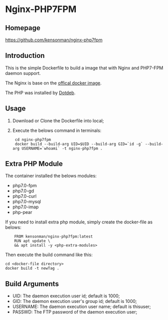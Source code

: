 Nginx-PHP7FPM
=====

Homepage
----
https://github.com/kensonman/nginx-php7fpm

Introduction
----
This is the simple Dockerfile to build a image that with Nginx and PHP7-FPM daemon support.


The Nginx is base on the [offical docker image](https://hub.docker.com/_/nginx).


The PHP was installed by [Dotdeb](https://www.dotdeb.org).

Usage
----
1. Download or Clone the Dockerfile into local;
2. Execute the belows command in terminals:


        cd nginx-php7fpm
        docker build --build-arg UID=$UID --build-arg GID=`id -g` --build-arg USERNAME=`whoami` -t nginx-php7fpm .

Extra PHP Module
----
The container installed the belows modules:
* php7.0-fpm 
* php7.0-gd 
* php7.0-curl 
* php7.0-mysql 
* php7.0-imap 
* php-pear 

If you need to install extra php module, simply create the docker-file as belows:


        FROM kensonman/nginx-php7fpm:latest
        RUN apt update \
        && apt install -y <php-extra-modules>

Then execute the build command like this:


	cd <docker-file directory>
	docker build -t newTag .

Build Arguments
----
* UID: The daemon execution user id; default is 1000;
* GID: The daemon execution user's group id; default is 1000;
* USERNAME: The daemon execution user name; default is thisuser;
* PASSWD: The FTP password of the daemon execution user;
